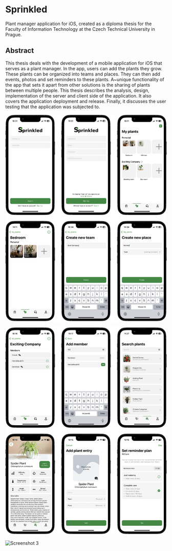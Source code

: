 # Sprinkled
Plant manager application for iOS, created as a diploma thesis for the Faculty of Information Technology at the Czech Technical University in Prague.

## Abstract
This thesis deals with the development of a mobile application for iOS that serves as a plant manager. In the app, users can add the plants they grow. These plants can be organized into teams and places. They can then add events, photos and set reminders to these plants. A~unique functionality of the app that sets it apart from other solutions is the sharing of plants between multiple people. This thesis describes the analysis, design, implementation of the server and client side of the application. It also covers the application deployment and release. Finally, it discusses the user testing that the application was subjected to.
\
\
![Screenshot 1](/thesis/images/screenshots-2.png)
\
\
![Screenshot 2](/thesis/images/screenshots-3.png)
\
\
![Screenshot 3](/thesis/images/screenshots-4.png)